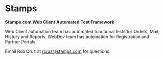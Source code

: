 # Stamps
**Stamps.com Web Client Automated Test Framework**

Web Client automation team has automated functional tests for Orders, Mail, History and Reports. WebDev team has automation for Registration and Partner Portals.

Email Rob Cruz at rcruz@stamps.com for questions.
